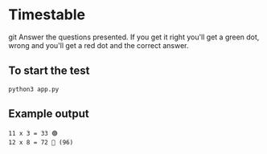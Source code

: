 # Timestable

git  Answer the questions presented. If you get it right you'll get a green dot, wrong and you'll get a red dot and the correct answer.

## To start the test
```
python3 app.py
```
## Example output
```
11 x 3 = 33 🟢
12 x 8 = 72 🔴 (96)
```
